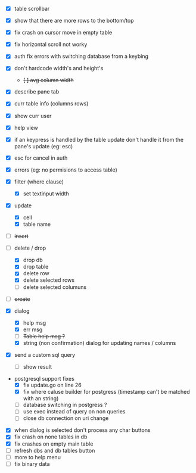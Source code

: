 -   [x] table scrollbar
-   [x] show that there are more rows to the bottom/top
-   [x] fix crash on cursor move in empty table
-   [x] fix horizontal scroll not worky
-   [x] auth fix errors with switching database from a keybing
-   [x] don't hardcode width's and height's
    -   ~~[ ] avg column width~~
-   [x] describe ~~pane~~ tab
-   [x] curr table info (columns rows)
-   [x] show curr user
-   [x] help view
-   [x] if an keypress is handled by the table update don't handle it from the pane's update (eg: esc)
-   [x] esc for cancel in auth

-   [x] errors (eg: no permisions to access table)

-   [x] filter (where clause)
    -   [x] set textinput width
-   [x] update
    -   [x] cell
    -   [x] table name
-   [ ] ~~insert~~
-   [ ] delete / drop
    -   [x] drop db
    -   [x] drop table
    -   [x] delete row
    -   [x] delete selected rows
    -   [ ] delete selected columuns
-   [ ] ~~create~~

-   [x] dialog

    -   [x] help msg
    -   [x] err msg
    -   [ ] ~~Table help msg ?~~
    -   [x] string (non confirmation) dialog for updating names / columns

-   [x] send a custom sql query
    -   [ ] show result

-   postgresql support fixes
    -   [x] fix update.go on line 26
    -   [x] fix where caluse builder for postgress (timestamp can't be matched with an string)
    -   [ ] database switching in postgress ?
    -   [ ] use exec instead of query on non queries
    -   [ ] close db connection on uri change

-   [x] when dialog is selected don't process any char buttons
-   [x] fix crash on none tables in db
-   [x] fix crashes on empty main table
-   [ ] refresh dbs and db tables button
-   [ ] more to help menu
-   [ ] fix binary data
